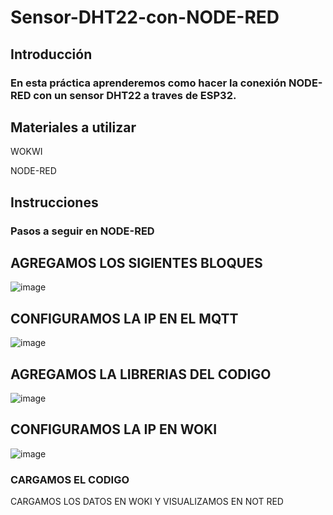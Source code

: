 # Sensor-DHT22-con-NODE-RED
## Introducción
### En esta práctica aprenderemos como hacer la conexión NODE-RED con un sensor DHT22 a traves de ESP32.

## Materiales a utilizar
WOKWI

NODE-RED

## Instrucciones
### Pasos a seguir en NODE-RED
## AGREGAMOS LOS SIGIENTES BLOQUES
![image](https://github.com/ErickRomeroRamos/Sensor-DHT22-con-NODE-RED/assets/153964793/55cf52dc-e7d4-4502-a819-9fde99b26c0f)
## CONFIGURAMOS LA IP EN EL MQTT
![image](https://github.com/ErickRomeroRamos/Sensor-DHT22-con-NODE-RED/assets/153964793/43842515-a14f-4f95-b225-671cd6a8164b)
## AGREGAMOS LA LIBRERIAS DEL CODIGO
![image](https://github.com/ErickRomeroRamos/Sensor-DHT22-con-NODE-RED/assets/153964793/0741279f-d6bb-4e97-b7c0-8a189b77d54c)
## CONFIGURAMOS LA IP EN WOKI
![image](https://github.com/ErickRomeroRamos/Sensor-DHT22-con-NODE-RED/assets/153964793/5027fc6b-5ae2-4320-9ada-a1150c6dd0fe)
### CARGAMOS EL CODIGO
CARGAMOS LOS DATOS EN WOKI Y VISUALIZAMOS EN NOT RED




